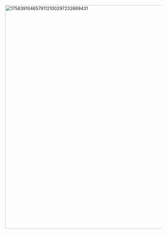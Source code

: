 <img width="720" height="720" alt="1758391046579112100297232669431" src="https://github.com/user-attachments/assets/911bca24-c3f4-4128-872c-e16d4e457a33" />
